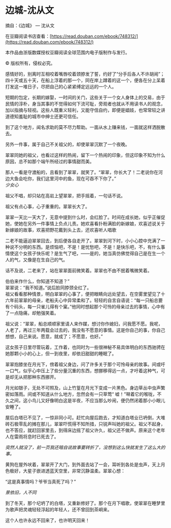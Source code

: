 # 边城-沈从文

摘自：《边城》 — 沈从文

在豆瓣阅读书店查看：[https://read.douban.com/ebook/748312/](https://read.douban.com/ebook/748312/)

本作品由浙版数媒授权豆瓣阅读全球范围内电子版制作与发行。

© 版权所有，侵权必究。

感情好的，别离时互相咬着嘴唇咬着颈脖发了誓，约好了“分手后各人不许胡闹”；四十天或五十天，在船上浮着的那一个，同在岸上蹲着的这一个，便各在分上呆着打发这一堆日子，尽把自己的心紧紧缚定远远的一个人。

短期的包定，长期的嫁娶，一时间的关门，这些关于一个女人身体上的交易，由于民情的淳朴，身当其事的不觉得如何下流可耻，旁观者也就从不用读书人的观念，加以指摘与轻视。这些人既重义轻利，又能守信自约，即便是娼妓，也常常较之讲道德知羞耻的城市中绅士还更可信任。

到了这个地方，闻名求助的莫不尽力帮助。一面从水上赚来钱，一面就这样洒脱散去。

另外一件事，属于自己不关祖父的，却使翠翠沉默了一个夜晚。

翠翠同她的祖父，也看过这样的热闹，留下一个热闹的印象，但这印象不知为什么原因，总不如那个端午所经过的事情甜而美。

那人一看是守渡船的，且看到了翠翠，就笑了。“翠翠，你长大了！二老说你在河边大鱼会吃你，我们这里河中的鱼，现在可吞不下你了。”  
_少女心_

祖父不唱，却只站在高岩上望翠翠，把手摇着，一句话不说。

祖父有点心事，心子重重的。翠翠长大了。

翠翠一天比一天大了，无意中提到什么时，会红脸了。时间在成长她，似乎正催促她，使她在另外一件事情上负点儿责。她欢喜看扑粉满脸的新嫁娘，欢喜述说关于新嫁娘的故事，欢喜把野花戴到头上去，还欢喜听人唱歌

二老不能逼迫翠翠回去，到后便各自走开了。翠翠到河下时，小小心腔中充满了一种说不分明的东西。是烦恼吧，不是！是忧愁吧，不是！是快乐吧，不，有什么事情使这个女孩子快乐呢？是生气了吧，——是的，她当真仿佛觉得自己是在生一个人的气，又像是在生自己的气。

话不及说，二老来了，站在翠翠面前微笑着。翠翠也不由不抿着嘴微笑着。

伯伯来作什么，你知道不知道？”  
翠翠说：“我不知道。”说后脸同脖颈全红了。  
祖父看看那种情景，明白翠翠的心事了，便把眼睛向远处望去，在空雾里望见了十六年前翠翠的母亲，老船夫心中异常柔和了。轻轻的自言自语说：“每一只船总要有个码头，每一只雀儿得有个窠。”他同时想起那个可怜的母亲过去的事情，心中有了一点隐痛，却勉强笑着。

祖父说：“翠翠，船总顺顺家里请人来作媒，想讨你作媳妇，问我愿不愿。我呢，人老了，再过三年两载会过去的，我没有不愿意的事情。这是你自己的事，你自己想想，自己来说。愿意，就成了；不愿意，也好。”

这女孩子日里尽管玩着，工作着，也同时为一些很神秘不易具体明白的东西驰骋在她那颗小小的心上，但一到夜里，却依旧甜甜的睡眠了。

翠翠抱膝坐在月光下，傍着祖父身边，问了许多关于那个可怜母亲的故事。间或吁一口气，似乎心中压上了些分量沉重的东西，想挪移得远一点，才吁着这种气，可是却无从把那种东西挪开。

月光如银子，无处不可照及，山上竹篁在月光下变成一片黑色。身边草丛中虫声繁密如落雨。间或不知道从什么地方，忽然会有一只草莺“ 嘘！”啭着它的喉咙，不久之间，这小鸟儿又好像明白这是半夜，不应当那么吵闹，便仍然闭着那小小眼儿安睡了。

屋后白塔已不见了，一惊非同小可。赶忙向屋后跑去，才知道白塔业已坍倒，大堆砖石极零乱的摊在那儿，翠翠吓慌得不知所措，只锐声叫她的祖父。祖父不起身，也不答应，就赶回家里去，到得床边摇了祖父许久，祖父还不做声。原来这个老年人在雷雨将息时已死去了。

_突然人就没了，前一页我还暗自说故事要转折了，没想到这么快就发生了这么大的事。_

黄狗在屋外吠着，翠翠开了大门，到外面去站了一会，耳听到各处是虫声，天上月色极好，大星子嵌进透蓝天空里，非常沉静温柔。翠翠心想：

“这是真事情吗？爷爷当真死了吗？”

_景依旧，人不同_

到了冬天，那个圮坍了的白塔，又重新修好了。那个在月下唱歌，使翠翠在睡梦里为歌声把灵魂轻轻浮起的年轻人，还不曾回到茶峒来。

这个人也许永远不回来了，也许明天回来！

